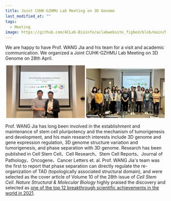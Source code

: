 ```yaml
---
title: Joint CUHK-GZHMU Lab Meeting on 3D Genome
last_modified_at: ""
tags: 
  - Meeting
image: https://github.com/ACLab-Bioinfo/aclabwebsite_figbed/blob/main/News/2023/IMG_0055.jpg?raw=true
---
```


We are happy to have Prof. WANG Jia and his team for a visit and academic communication. We organized a Joint CUHK-GZHMU Lab Meeting on 3D Genome on 28th April. 

<p align="center" width="95%">
    <img width="49%" src="https://github.com/ACLab-Bioinfo/aclabwebsite_figbed/blob/main/News/2023/IMG_0055.jpg?raw=true">
    <img width="49%" src="https://github.com/ACLab-Bioinfo/aclabwebsite_figbed/blob/main/News/2023/IMG_0056.jpg?raw=true">
</p>

Prof. WANG Jia has long been involved in the establishment and maintenance of stem cell pluripotency and the mechanism of tumorigenesis and development, and his main research interests include 3D genome and gene expression regulation, 3D genome structure variation and tumorigenesis, and phase separation with 3D genome. Research has been published in Cell Stem Cell、Cell Research、Stem Cell Reports、Journal of Pathology、Oncogene、Cancer Letters et. al. Prof. WANG Jia's team was the first to report that phase separation can directly regulate the re-organization of TAD (topologically associated structural domain), and were selected as the cover article of Volume 10 of the 28th issue of _Cell Stem Cell_. _Nature Structural & Molecular Biology_ highly praised the discovery and selected as [one of the top 12 breakthrough scientific achievements in the world in 2021](https://www.nature.com/nsmb/articles?type=research-highlight&year=2021).


